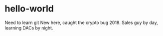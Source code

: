 # hello-world
Need to learn git
New here, caught the crypto bug 2018. Sales guy by day, learning DACs by night.
